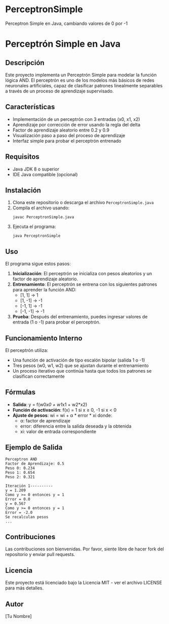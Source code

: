 # PerceptronSimple
Perceptron Simple en Java, cambiando valores de 0 por -1

# Perceptrón Simple en Java

## Descripción
Este proyecto implementa un Perceptrón Simple para modelar la función lógica AND. El perceptrón es uno de los modelos más básicos de redes neuronales artificiales, capaz de clasificar patrones linealmente separables a través de un proceso de aprendizaje supervisado.

## Características
- Implementación de un perceptrón con 3 entradas (x0, x1, x2)
- Aprendizaje por corrección de error usando la regla del delta
- Factor de aprendizaje aleatorio entre 0.2 y 0.9
- Visualización paso a paso del proceso de aprendizaje
- Interfaz simple para probar el perceptrón entrenado

## Requisitos
- Java JDK 8 o superior
- IDE Java compatible (opcional)

## Instalación
1. Clona este repositorio o descarga el archivo `PerceptronSimple.java`
2. Compila el archivo usando:
   ```
   javac PerceptronSimple.java
   ```
3. Ejecuta el programa:
   ```
   java PerceptronSimple
   ```

## Uso
El programa sigue estos pasos:

1. **Inicialización**: El perceptrón se inicializa con pesos aleatorios y un factor de aprendizaje aleatorio.
2. **Entrenamiento**: El perceptrón se entrena con los siguientes patrones para aprender la función AND:
   - [1, 1] → 1
   - [1, -1] → -1
   - [-1, 1] → -1
   - [-1, -1] → -1
3. **Prueba**: Después del entrenamiento, puedes ingresar valores de entrada (1 o -1) para probar el perceptrón.

## Funcionamiento Interno
El perceptrón utiliza:
- Una función de activación de tipo escalón bipolar (salida 1 o -1)
- Tres pesos (w0, w1, w2) que se ajustan durante el entrenamiento
- Un proceso iterativo que continúa hasta que todos los patrones se clasifican correctamente

## Fórmulas
- **Salida**: y = f(w0*x0 + w1*x1 + w2*x2)
- **Función de activación**: f(x) = 1 si x ≥ 0, -1 si x < 0
- **Ajuste de pesos**: wi = wi + α * error * xi
  donde:
  - α: factor de aprendizaje
  - error: diferencia entre la salida deseada y la obtenida
  - xi: valor de entrada correspondiente

## Ejemplo de Salida
```
Perceptron AND
Factor de Aprendizaje: 0.5
Peso 0: 0.234
Peso 1: 0.654
Peso 2: 0.321

Iteración 1----------
y = 1.209
Como y >= 0 entonces y = 1
Error = 0.0
y = 0.567
Como y >= 0 entonces y = 1
Error = -2.0
Se recalculan pesos
...
```

## Contribuciones
Las contribuciones son bienvenidas. Por favor, siente libre de hacer fork del repositorio y enviar pull requests.

## Licencia
Este proyecto está licenciado bajo la Licencia MIT - ver el archivo LICENSE para más detalles.

## Autor
[Tu Nombre]
